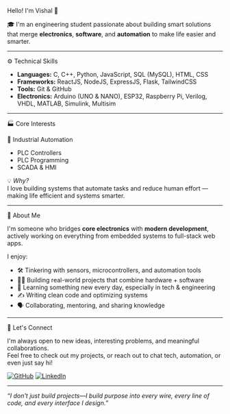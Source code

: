 Hello! I'm Vishal 👋

🎓 I'm an engineering student passionate about building smart solutions that merge **electronics**, **software**, and **automation** to make life easier and smarter.

---

⚙️ Technical Skills

- **Languages:** C, C++, Python, JavaScript, SQL (MySQL), HTML, CSS
- **Frameworks:** ReactJS, NodeJS, ExpressJS, Flask, TailwindCSS
- **Tools:** Git & GitHub
- **Electronics:** Arduino (UNO & NANO), ESP32, Raspberry Pi, Verilog, VHDL, MATLAB, Simulink, Multisim

---

🏭 Core Interests

 🔧 Industrial Automation

- PLC Controllers
- PLC Programming
- SCADA & HMI

💡 *Why?*  
I love building systems that automate tasks and reduce human effort — making life efficient and systems smarter.

---

💬 About Me

I'm someone who bridges **core electronics** with **modern development**, actively working on everything from embedded systems to full-stack web apps.

I enjoy:
- 🛠️ Tinkering with sensors, microcontrollers, and automation tools
- 👨‍💻 Building real-world projects that combine hardware + software
- 🧠 Learning something new every day, especially in tech & engineering
- ✍️ Writing clean code and optimizing systems
- 🗣️ Collaborating, mentoring, and sharing knowledge

---

🚀 Let's Connect

I'm always open to new ideas, interesting problems, and meaningful collaborations.  
Feel free to check out my projects, or reach out to chat tech, automation, or even just say hi!

[![GitHub](https://img.shields.io/badge/GitHub-Vishal9722-black?style=for-the-badge&logo=github)](https://github.com/vishal9722)
[![LinkedIn](https://img.shields.io/badge/LinkedIn-Connect-blue?style=for-the-badge&logo=linkedin)](https://www.linkedin.com/in/vishal9722)

---

_“I don't just build projects—I build purpose into every wire, every line of code, and every interface I design.”_

